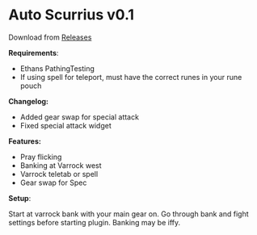 
# Auto Scurrius v0.1

Download from [Releases](https://github.com/xsmar/OzPluginsPublic/releases/tag/release)

**Requirements**:
- Ethans PathingTesting
- If using spell for teleport, must have the correct runes in your rune pouch


**Changelog:**
- Added gear swap for special attack
- Fixed special attack widget

**Features:**
- Pray flicking
- Banking at Varrock west
- Varrock teletab or spell
- Gear swap for Spec

**Setup**:

Start at varrock bank with your main gear on. Go through bank and fight settings before starting plugin.
Banking may be iffy.